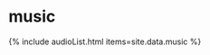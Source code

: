 # music

{% include audioList.html items=site.data.music %}
<script type="text/javascript">
  document.querySelectorAll('audio').forEach(item => {
    item.addEventListener('ended',function(e) {
        var allAudios = document.getElementsByTagName('audio');
        allAudios.forEach((a, i) => {
          if (a.id === e.currentTarget.id) {
            var next = allAudios[i+1 + 1];
            if (next) {
              next.play();
            }
          }
        });
    });
  });
</script>
